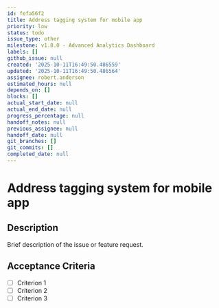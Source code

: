 ```yaml
---
id: fefa56f2
title: Address tagging system for mobile app
priority: low
status: todo
issue_type: other
milestone: v1.8.0 - Advanced Analytics Dashboard
labels: []
github_issue: null
created: '2025-10-11T16:49:50.486559'
updated: '2025-10-11T16:49:50.486564'
assignee: robert.anderson
estimated_hours: null
depends_on: []
blocks: []
actual_start_date: null
actual_end_date: null
progress_percentage: null
handoff_notes: null
previous_assignee: null
handoff_date: null
git_branches: []
git_commits: []
completed_date: null
---
```


# Address tagging system for mobile app

## Description

Brief description of the issue or feature request.

## Acceptance Criteria

- [ ] Criterion 1
- [ ] Criterion 2
- [ ] Criterion 3